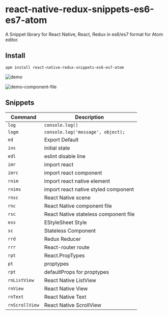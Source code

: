 # react-native-redux-snippets-es6-es7-atom

A Snippet library for React Native, React, Redux in es6/es7 format for Atom editor.

## Install
`apm install react-native-redux-snippets-es6-es7-atom`

![demo](https://user-images.githubusercontent.com/15616532/27241307-40f0ba32-52a6-11e7-91a4-569daf91ab83.gif)

![demo-component-file](https://user-images.githubusercontent.com/15616532/27241320-4edd3ca6-52a6-11e7-8f38-7b9c2760e14b.gif)


## Snippets
| Command       | Description                            |
| ------------- | ---------------------------------------|
| `log`         | `console.log()`                        |
| `logm`        | `console.log('message', object);`      |
| `ed`          | Export Default                         |
| `ins`         | initial state                          |
| `edl`         | eslint disable line                    |
| `imr`         | import react                           |
| `imrc`        | import react component                 |
| `rnim`        | import react native element            |
| `rnims`       | import react native styled component   |
| `rnsc`        | React Native scene                     |
| `rnc`         | React Native component file            |
| `rsc`         | React Native stateless component file  |
| `ess`         | EStyleSheet Style                      |
| `sc`          | Stateless Component                    |
| `rrd`         | Redux Reducer                          |
| `rrr`         | React-router route                     |
| `rpt`         | React.PropTypes                        |
| `pt`          | proptypes                              |
| `rpt`         | defaultProps for proptypes             |
| `rnListView`  | React Native ListView                  |
| `rnView`      | React Native View                      |
| `rnText`      | React Native Text                      |
| `rnScrollView`| React Native ScrollView                |
